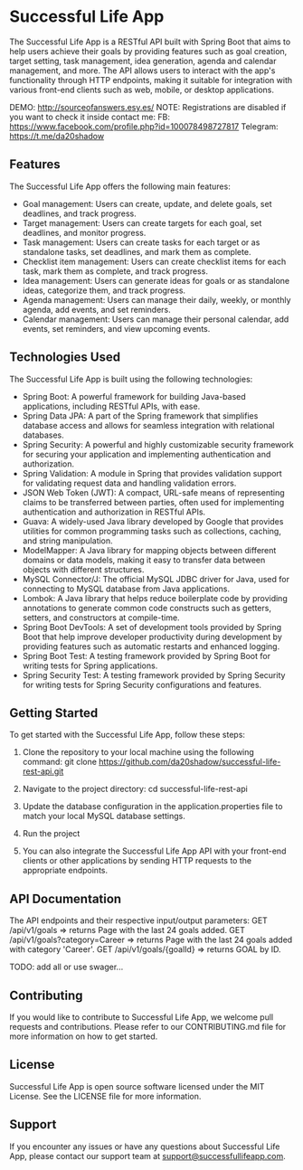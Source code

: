 # Successful Life App

The Successful Life App is a RESTful API built with Spring Boot that aims to help users achieve their goals by providing features such as goal creation, target setting, task management, idea generation, agenda and calendar management, and more. The API allows users to interact with the app's functionality through HTTP endpoints, making it suitable for integration with various front-end clients such as web, mobile, or desktop applications.

DEMO: http://sourceofanswers.esy.es/ 
NOTE: Registrations are disabled if you want to check it inside contact me:
FB: https://www.facebook.com/profile.php?id=100078498727817
Telegram: https://t.me/da20shadow

## Features

The Successful Life App offers the following main features:

- Goal management: Users can create, update, and delete goals, set deadlines, and track progress.
- Target management: Users can create targets for each goal, set deadlines, and monitor progress.
- Task management: Users can create tasks for each target or as standalone tasks, set deadlines, and mark them as complete.
- Checklist item management: Users can create checklist items for each task, mark them as complete, and track progress.
- Idea management: Users can generate ideas for goals or as standalone ideas, categorize them, and track progress.
- Agenda management: Users can manage their daily, weekly, or monthly agenda, add events, and set reminders.
- Calendar management: Users can manage their personal calendar, add events, set reminders, and view upcoming events.

## Technologies Used

The Successful Life App is built using the following technologies:

- Spring Boot: A powerful framework for building Java-based applications, including RESTful APIs, with ease.
- Spring Data JPA: A part of the Spring framework that simplifies database access and allows for seamless integration with relational databases.
- Spring Security: A powerful and highly customizable security framework for securing your application and implementing authentication and authorization.
- Spring Validation: A module in Spring that provides validation support for validating request data and handling validation errors.
- JSON Web Token (JWT): A compact, URL-safe means of representing claims to be transferred between parties, often used for implementing authentication and authorization in RESTful APIs.
- Guava: A widely-used Java library developed by Google that provides utilities for common programming tasks such as collections, caching, and string manipulation.
- ModelMapper: A Java library for mapping objects between different domains or data models, making it easy to transfer data between objects with different structures.
- MySQL Connector/J: The official MySQL JDBC driver for Java, used for connecting to MySQL database from Java applications.
- Lombok: A Java library that helps reduce boilerplate code by providing annotations to generate common code constructs such as getters, setters, and constructors at compile-time.
- Spring Boot DevTools: A set of development tools provided by Spring Boot that help improve developer productivity during development by providing features such as automatic restarts and enhanced logging.
- Spring Boot Test: A testing framework provided by Spring Boot for writing tests for Spring applications.
- Spring Security Test: A testing framework provided by Spring Security for writing tests for Spring Security configurations and features.

## Getting Started

To get started with the Successful Life App, follow these steps:

1. Clone the repository to your local machine using the following command:
 git clone https://github.com/da20shadow/successful-life-rest-api.git
 
2. Navigate to the project directory:
  cd successful-life-rest-api

3. Update the database configuration in the application.properties file to match your local MySQL database settings.

4. Run the project

5. You can also integrate the Successful Life App API with your front-end clients or other applications by sending HTTP requests to the appropriate endpoints.

## API Documentation

The API endpoints and their respective input/output parameters:
GET /api/v1/goals => returns Page with the last 24 goals added.
GET /api/v1/goals?category=Career => returns Page with the last 24 goals added with category 'Career'.
GET /api/v1/goals/{goalId} => returns GOAL by ID.

TODO: add all or use swager...

## Contributing
If you would like to contribute to Successful Life App, we welcome pull requests and contributions. 
Please refer to our CONTRIBUTING.md file for more information on how to get started.

## License
Successful Life App is open source software licensed under the MIT License. 
See the LICENSE file for more information.

## Support
If you encounter any issues or have any questions about Successful Life App, please contact our support team at support@successfullifeapp.com. 
